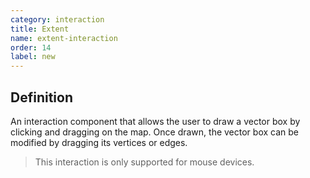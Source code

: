 ```yaml
---
category: interaction
title: Extent
name: extent-interaction
order: 14
label: new
---
```


## Definition

An interaction component that allows the user to draw a vector box by clicking 
and dragging on the map. Once drawn, the vector box can be modified by dragging 
its vertices or edges. 

> This interaction is only supported for mouse devices.
